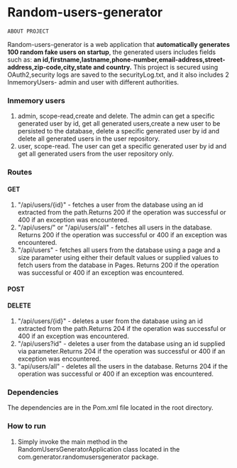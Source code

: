 # Random-users-generator
    ABOUT PROJECT
Random-users-generator is a web application that **automatically generates 100 random fake users on startup**, the generated users includes fields such as: **an id,firstname,lastname,phone-number,email-address,street-address,zip-code,city,state and country.**
This project is secured using OAuth2,security logs are saved to the securityLog.txt, and it also includes 2 InmemoryUsers- admin and user with different authorities.

### Inmemory users
1. admin, scope-read,create and delete.
   The admin can get a specific generated user by id, get all generated users,create a new user to be persisted to the database, delete a specific generated user by id and delete all generated users in the user repository.
2. user, scope-read.
   The user can get a specific generated user by id and get all generated users from the user repository only.

### Routes
#### GET
1. "/api/users/{id}" - fetches a user from the database using an id extracted from the path.Returns 200 if the operation was successful or 400 if an exception was encountered.  
2. "/api/users/" or "/api/users/all" - fetches all users in the database. Returns 200 if the operation was successful or 400 if an exception was encountered.
3. "/api/users" - fetches all users from the database using a page and a size parameter using either their default values or supplied values to fetch users from the database in Pages. Returns 200 if the operation was successful or 400 if an exception was encountered. 
#### POST
#### DELETE
1. "/api/users/{id}" - deletes a user from the database using an id extracted from the path.Returns 204 if the operation was successful or 400 if an exception was encountered.
2. "/api/users?id" - deletes a user from the database using an id supplied via parameter.Returns 204 if the operation was successful or 400 if an exception was encountered.
3. "api/users/all" - deletes all the users in the database. Returns 204 if the operation was successful or 400 if an exception was encountered.

### Dependencies
The dependencies are in the Pom.xml file located in the root directory. 
### How to run
1. Simply invoke the main method in the RandomUsersGeneratorApplication class located in the com.generator.randomusersgenerator package.
